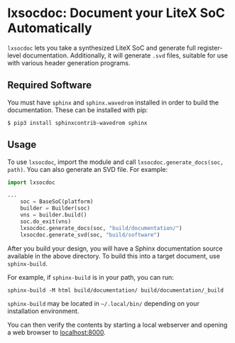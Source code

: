 # lxsocdoc: Document your LiteX SoC Automatically

`lxsocdoc` lets you take a synthesized LiteX SoC and generate full
register-level documentation.  Additionally, it will generate `.svd` files,
suitable for use with various header generation programs.

## Required Software

You must have `sphinx` and `sphinx.wavedrom` installed in order to build
the documentation.  These can be installed with pip:

```
$ pip3 install sphinxcontrib-wavedrom sphinx
```

## Usage

To use `lxsocdoc`, import the module and call `lxsocdoc.generate_docs(soc, path)`.
You can also generate an SVD file.  For example:

```python
import lxsocdoc

...
    soc = BaseSoC(platform)
    builder = Builder(soc)
    vns = builder.build()
    soc.do_exit(vns)
    lxsocdoc.generate_docs(soc, "build/documentation/")
    lxsocdoc.generate_svd(soc, "build/software")
```

After you build your design, you will have a Sphinx documentation source available
in the above directory.  To build this into a target document, use `sphinx-build`.

For example, if `sphinx-build` is in your path, you can run:

`sphinx-build -M html build/documentation/ build/documentation/_build`

`sphinx-build` may be located in `~/.local/bin/` depending on your installation environment.

You can then verify the contents by starting a local webserver and opening a web
browser to [localhost:8000](http://localhost:8000).
